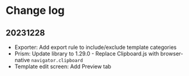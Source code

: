# Change log

## 20231228

- Exporter: Add export rule to include/exclude template categories
- Prism: Update library to 1.29.0 - Replace Clipboard.js with browser-native `navigator.clipboard`
- Template edit screen: Add Preview tab
